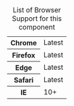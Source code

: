 <table class="table--code">
	<caption>List of Browser Support for this component</caption>
	<tr>
		<th>Chrome</th>
		<td>Latest</td>
	</tr>
	<tr>
		<th>Firefox</th>
		<td>Latest</td>
	</tr>
	<tr>
		<th>Edge</th>
		<td>Latest</td>
	</tr>
	<tr>
		<th>Safari</th>
		<td>Latest</td>
	</tr>
	<tr>
		<th>IE</th>
		<td>10+</td>
	</tr>
</table>
